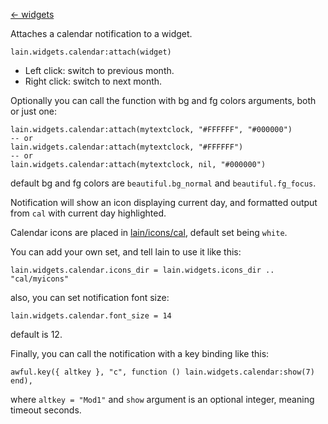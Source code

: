 [<- widgets](https://github.com/copycat-killer/lain/wiki/Widgets)

Attaches a calendar notification to a widget.

    lain.widgets.calendar:attach(widget)

- Left click: switch to previous month.
- Right click: switch to next month.

Optionally you can call the function with bg and fg colors arguments, both or just one:

    lain.widgets.calendar:attach(mytextclock, "#FFFFFF", "#000000")
    -- or
    lain.widgets.calendar:attach(mytextclock, "#FFFFFF")
    -- or
    lain.widgets.calendar:attach(mytextclock, nil, "#000000")

default bg and fg colors are `beautiful.bg_normal` and `beautiful.fg_focus`.

Notification will show an icon displaying current day, and formatted output
from ``cal`` with current day highlighted.

Calendar icons are placed in [lain/icons/cal](https://github.com/copycat-killer/lain/tree/master/icons/cal), default set being ``white``.

You can add your own set, and tell lain to use it like this:

    lain.widgets.calendar.icons_dir = lain.widgets.icons_dir .. "cal/myicons"

also, you can set notification font size:

    lain.widgets.calendar.font_size = 14

default is 12.

Finally, you can call the notification with a key binding like this:

    awful.key({ altkey }, "c", function () lain.widgets.calendar:show(7) end),

where ``altkey = "Mod1"`` and ``show`` argument is an optional integer, meaning timeout seconds.